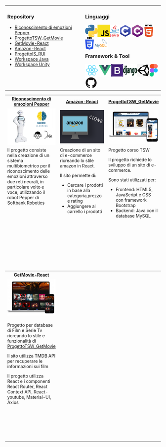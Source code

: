 
<table>
  <tr><td valign="top" style="width: 50%;">

### Repository

- <a href="https://github.com/R-dilorenzo/Riconoscimento_emozioni_Pepper">Riconoscimento di emozioni Pepper</a> <br/>
- <a href="https://github.com/R-dilorenzo/ProgettoTSW_GetMovie">ProgettoTSW_GetMovie</a> <br/>
- <a style="text-align center;" href="https://github.com/R-dilorenzo/get_movie-react">GetMovie-React</a> <br/>
- <a style="text-align center;" href="https://github.com/R-dilorenzo/Amazon-React">Amazon-React</a> <br/>
- <a style="text-align center;" href="https://github.com/R-dilorenzo/rui">ProgettoIS_RUI</a> <br/>
- <a style="text-align center;" href="https://github.com/R-dilorenzo/Java">Workspace Java</a> <br/>
- <a style="text-align center;" href="https://github.com/R-dilorenzo/Unity">Workspace Unity</a> <br/>


</td><td valign="top" style="width: 50%;">
  
### Linguaggi

<img align="left" alt="Python" height="40px" src="https://github.com/R-dilorenzo/R-dilorenzo/blob/master/Icon/python.png" />
<img align="left" alt="JavaScript" height="40px" src="https://github.com/R-dilorenzo/R-dilorenzo/blob/master/Icon/js.png" />
<img align="left" alt="Java" height="40px" width="30px" src="https://github.com/R-dilorenzo/R-dilorenzo/blob/master/Icon/java.png" />
<img align="left" alt="C" height="40px" src="https://github.com/R-dilorenzo/R-dilorenzo/blob/master/Icon/c.png" />
<img align="left" alt="C#" height="40px" src="https://github.com/R-dilorenzo/R-dilorenzo/blob/master/Icon/C%23.png" />
<img align="left" alt="HMTL5" height="40px" src="https://github.com/R-dilorenzo/R-dilorenzo/blob/master/Icon/html5.png" />
<img align="left" alt="CSS" height="40px" src="https://github.com/R-dilorenzo/R-dilorenzo/blob/master/Icon/css.png" />
<img align="left" alt="MySQL" height="40px" src="https://github.com/R-dilorenzo/R-dilorenzo/blob/master/Icon/mySQL.png" />

<br />
<br />
<br />
<br />

### Framework & Tool

<img align="left" alt="React" height="40px" src="https://github.com/R-dilorenzo/R-dilorenzo/blob/master/Icon/react.png" />
<img align="left" alt="Vue" height="40px" src="https://github.com/R-dilorenzo/R-dilorenzo/blob/master/Icon/vue.png" />
<img align="left" alt="Bootstrap" height="40px" src="https://github.com/R-dilorenzo/R-dilorenzo/blob/master/Icon/Bootstrap.png" />
<img align="left" alt="Django" height="40px" width="45px" src="https://github.com/R-dilorenzo/R-dilorenzo/blob/master/Icon/django.png" />
<img align="left" alt="Unity" height="40px" src="https://github.com/R-dilorenzo/R-dilorenzo/blob/master/Icon/unity.png" />
<img align="left" alt="Figma" height="40px" src="https://github.com/R-dilorenzo/R-dilorenzo/blob/master/Icon/figma.png" />
<img align="left" alt="GitHub" height="40px" src="https://github.com/R-dilorenzo/R-dilorenzo/blob/master/Icon/GitHub.png" />

<br />
<br />
</td></tr></table>

<table style="table-layout: fixed;">
  <tr>
  <th width="33%" padding="10px"> 
      <a href="https://github.com/R-dilorenzo/Riconoscimento_emozioni_Pepper">Riconoscimento di emozioni Pepper</a> 
   </th>
  <th width=33%" >  
    <a style="text-align center;" href="https://github.com/R-dilorenzo/Amazon-React">Amazon-React</a> 
  </th>
  <th width="33%">
    <a href="https://github.com/R-dilorenzo/ProgettoTSW_GetMovie">ProgettoTSW_GetMovie</a> 
  </th>
  </tr>
   <tr>
  <td width="33%">  <img  alt="Tesi" src="https://github.com/R-dilorenzo/R-dilorenzo/blob/master/CoverTesi.png" />    </td>
  <td width="33%">  <img  alt="Amazon-React" src="https://github.com/R-dilorenzo/R-dilorenzo/blob/master/CoverAmazon.png" />   </td>
  <td width="33%">  <img  alt="Progetto_TSW" src="https://github.com/R-dilorenzo/R-dilorenzo/blob/master/CoverProgetto.png" />     </td>
  </tr>
  <tr  style="height:400px">
<td valign="top" width="33%"> 
    Il progetto consiste nella creazione di un sistema multibiometrico per il riconoscimento delle emozioni attraverso due reti neurali, in particolare volto e voce, utilizzando il robot Pepper di Softbank Robotics
</td>
<td valign="top" width="33%"> 
Creazione di un sito di e-commerce ricreando lo stile amazon in React.
                            
Il sito permette di:
- Cercare i prodotti in base alla categoria,prezzo e rating
- Aggiungere al carrello i prodotti
</td>
<td valign="top" width="33%"> 
Progetto corso TSW

Il progetto richiede lo sviluppo di un sito di e-commerce.

Sono stati utilizzati per:
- Frontend: HTML5, JavaScript e CSS con framework Bootstrap
- Backend: Java con il database MySQL
</td>
  </tr>
    <!-- seconda riga -->
  <tr>
  <th width="33%" padding="10px"> 
      <a href="https://github.com/R-dilorenzo/get_movie-react">GetMovie-React</a> 
   </th>
  <th width=33%" >  
  </th>
  <th width="33%">
  </th>
  </tr>
  <tr>
  <td width="33%">  <img  alt="getMovie_react" src="https://github.com/R-dilorenzo/R-dilorenzo/blob/master/CoverReact.png" />    </td>
  <td width="33%">   </td>
  <td width="33%">   </td>
  </tr>
                   <tr  style="height:400px">
<td valign="top" width="33%"> 

Progetto per database di Film e Serie Tv ricreando lo stile e funzionalità di [ProgettoTSW_GetMovie](https://github.com/R-dilorenzo/ProgettoTSW_GetMovie)

Il sito utilizza TMDB API per recuperare le informazioni sui film 

Il progetto utilizza React e i componenti React Router, React Context API, React-youtube, Material-UI, Axios
</td>
<td valign="top" width="33%"> 

</td>
<td valign="top" width="33%"> 

</td>
  </tr>
</table>
